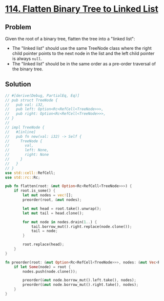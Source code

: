 # [114. Flatten Binary Tree to Linked List](https://leetcode.com/problems/flatten-binary-tree-to-linked-list/)

## Problem

Given the root of a binary tree, flatten the tree into a "linked list":

* The "linked list" should use the same TreeNode class where the right child
  pointer points to the next node in the list and the left child pointer is
  always `null`.
* The "linked list" should be in the same order as a pre-order traversal of the
  binary tree.

## Solution

```rust
// #[derive(Debug, PartialEq, Eq)]
// pub struct TreeNode {
//   pub val: i32,
//   pub left: Option<Rc<RefCell<TreeNode>>>,
//   pub right: Option<Rc<RefCell<TreeNode>>>,
// }
// 
// impl TreeNode {
//   #[inline]
//   pub fn new(val: i32) -> Self {
//     TreeNode {
//       val,
//       left: None,
//       right: None
//     }
//   }
// }
use std::cell::RefCell;
use std::rc::Rc;

pub fn flatten(root: &mut Option<Rc<RefCell<TreeNode>>>) {
    if root.is_some() {
        let mut nodes = vec![];
        preorder(root, &mut nodes);

        let mut head = root.take().unwrap();
        let mut tail = head.clone();

        for mut node in nodes.drain(1..) {
            tail.borrow_mut().right.replace(node.clone());
            tail = node;
        }

        root.replace(head);
    }
}

fn preorder(root: &mut Option<Rc<RefCell<TreeNode>>>, nodes: &mut Vec<Rc<RefCell<TreeNode>>>) {
    if let Some(node) = root {
        nodes.push(node.clone());

        preorder(&mut node.borrow_mut().left.take(), nodes);
        preorder(&mut node.borrow_mut().right.take(), nodes);
    }
}
```